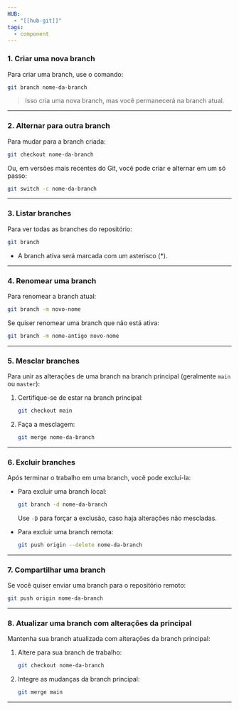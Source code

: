 ```yaml
---
HUB:
  - "[[hub-git]]"
tags:
  - component
---
```

### **1. Criar uma nova branch**

Para criar uma branch, use o comando:

```bash
git branch nome-da-branch
```

> Isso cria uma nova branch, mas você permanecerá na branch atual.

---

### **2. Alternar para outra branch**

Para mudar para a branch criada:

```bash
git checkout nome-da-branch
```

Ou, em versões mais recentes do Git, você pode criar e alternar em um só passo:

```bash
git switch -c nome-da-branch
```

---

### **3. Listar branches**

Para ver todas as branches do repositório:

```bash
git branch
```

- A branch ativa será marcada com um asterisco (*).

---

### **4. Renomear uma branch**

Para renomear a branch atual:

```bash
git branch -m novo-nome
```

Se quiser renomear uma branch que não está ativa:

```bash
git branch -m nome-antigo novo-nome
```

---

### **5. Mesclar branches**

Para unir as alterações de uma branch na branch principal (geralmente `main` ou `master`):

1. Certifique-se de estar na branch principal:
    
    ```bash
    git checkout main
    ```
    
2. Faça a mesclagem:
    
    ```bash
    git merge nome-da-branch
    ```
    

---

### **6. Excluir branches**

Após terminar o trabalho em uma branch, você pode excluí-la:

- Para excluir uma branch local:
    
    ```bash
    git branch -d nome-da-branch
    ```
    
    Use `-D` para forçar a exclusão, caso haja alterações não mescladas.
    
- Para excluir uma branch remota:
    
    ```bash
    git push origin --delete nome-da-branch
    ```
    

---

### **7. Compartilhar uma branch**

Se você quiser enviar uma branch para o repositório remoto:

```bash
git push origin nome-da-branch
```

---

### **8. Atualizar uma branch com alterações da principal**

Mantenha sua branch atualizada com alterações da branch principal:

1. Altere para sua branch de trabalho:
    
    ```bash
    git checkout nome-da-branch
    ```
    
2. Integre as mudanças da branch principal:
    
    ```bash
    git merge main
    ```
    

---

